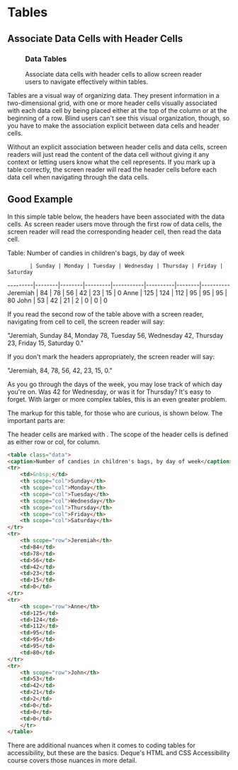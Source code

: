 # Tables

## Associate Data Cells with Header Cells

<figure><figcaption><h3>Data Tables</h3></figcaption>
Associate data cells with header cells to allow screen reader users to navigate effectively within tables.
</figure>

Tables are a visual way of organizing data. They present information in a two-dimensional grid, with one or more header cells visually associated with each data cell by being placed either at the top of the column or at the beginning of a row. Blind users can't see this visual organization, though, so you have to make the association explicit between data cells and header cells.

Without an explicit association between header cells and data cells, screen readers will just read the content of the data cell without giving it any context or letting users know what the cell represents. If you mark up a table correctly, the screen reader will read the header cells before each data cell when navigating through the data cells.

## Good Example

In this simple table below, the headers have been associated with the data cells. As screen reader users move through the first row of data cells, the screen reader will read the corresponding header cell, then read the data cell.

Table: Number of candies in children's bags, by day of week

 	       | Sunday | Monday | Tuesday | Wednesday | Thursday | Friday | Saturday
---------|--------|--------|---------|-----------|----------|--------|----------
Jeremiah | 84     | 78	   | 56      | 42        | 23       | 15     | 0
Anne     | 125    | 124    | 112     | 95        | 95       | 95     | 80
John     | 53     | 42     | 21      | 2         | 0        | 0      | 0

If you read the second row of the table above with a screen reader, navigating from cell to cell, the screen reader will say:

  "Jeremiah, Sunday 84, Monday 78, Tuesday 56, Wednesday 42, Thursday 23, Friday 15, Saturday 0."

If you don't mark the headers appropriately, the screen reader will say:

 "Jeremiah, 84, 78, 56, 42, 23, 15, 0."

As you go through the days of the week, you may lose track of which day you're on. Was 42 for Wednesday, or was it for Thursday? It's easy to forget. With larger or more complex tables, this is an even greater problem.

The markup for this table, for those who are curious, is shown below. The important parts are:

The header cells are marked with <th>.
The scope of the header cells is defined as either row or col, for column.

```html
<table class="data">
<caption>Number of candies in children's bags, by day of week</caption>
<tr>
    <td>&nbsp;</td>
    <th scope="col">Sunday</th>
    <th scope="col">Monday</th>
    <th scope="col">Tuesday</th>
    <th scope="col">Wednesday</th>
    <th scope="col">Thursday</th>
    <th scope="col">Friday</th>
    <th scope="col">Saturday</th>
</tr>
<tr>
    <th scope="row">Jeremiah</th>
    <td>84</td>
    <td>78</td>
    <td>56</td>
    <td>42</td>
    <td>23</td>
    <td>15</td>
    <td>0</td>
</tr>
<tr>
    <th scope="row">Anne</th>
    <td>125</td>
    <td>124</td>
    <td>112</td>
    <td>95</td>
    <td>95</td>
    <td>95</td>
    <td>80</td>
</tr>
<tr>
    <th scope="row">John</th>
    <td>53</td>
    <td>42</td>
    <td>21</td>
    <td>2</td>
    <td>0</td>
    <td>0</td>
    <td>0</td>
    </tr>
</table>
```

There are additional nuances when it comes to coding tables for accessibility, but these are the basics. Deque's HTML and CSS Accessibility course covers those nuances in more detail.
